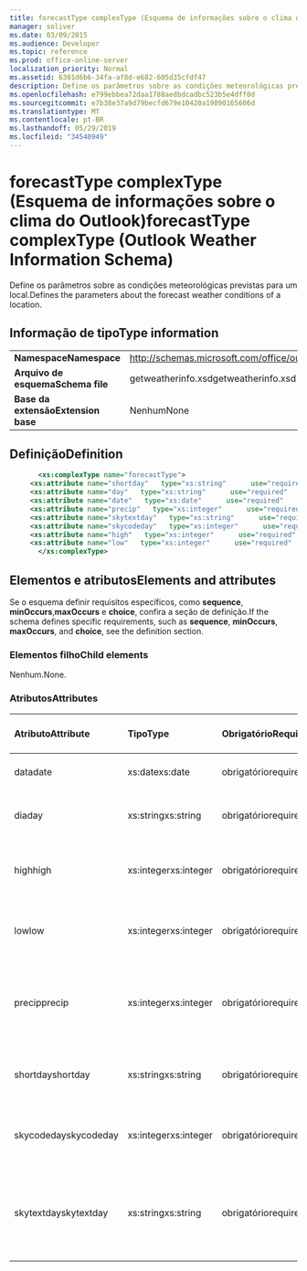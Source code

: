```yaml
---
title: forecastType complexType (Esquema de informações sobre o clima do Outlook)
manager: soliver
ms.date: 03/09/2015
ms.audience: Developer
ms.topic: reference
ms.prod: office-online-server
localization_priority: Normal
ms.assetid: 6301d6b6-34fa-af8d-e682-605d35cfdf47
description: Define os parâmetros sobre as condições meteorológicas previstas para um local.
ms.openlocfilehash: e799ebbea72daa1788aedbdcadbc523b5e4dff0d
ms.sourcegitcommit: e7b38e37a9d79becfd679e10420a19890165606d
ms.translationtype: MT
ms.contentlocale: pt-BR
ms.lasthandoff: 05/29/2019
ms.locfileid: "34540949"
---
```

# <a name="forecasttype-complextype-outlook-weather-information-schema"></a><span data-ttu-id="9d3b7-103">forecastType complexType (Esquema de informações sobre o clima do Outlook)</span><span class="sxs-lookup"><span data-stu-id="9d3b7-103">forecastType complexType (Outlook Weather Information Schema)</span></span>

<span data-ttu-id="9d3b7-104">Define os parâmetros sobre as condições meteorológicas previstas para um local.</span><span class="sxs-lookup"><span data-stu-id="9d3b7-104">Defines the parameters about the forecast weather conditions of a location.</span></span>
  
## <a name="type-information"></a><span data-ttu-id="9d3b7-105">Informação de tipo</span><span class="sxs-lookup"><span data-stu-id="9d3b7-105">Type information</span></span>

|||
|:-----|:-----|
|<span data-ttu-id="9d3b7-106">**Namespace**</span><span class="sxs-lookup"><span data-stu-id="9d3b7-106">**Namespace**</span></span> <br/> |http://schemas.microsoft.com/office/outlook/15/getweatherinfo.xsd  <br/> |
|<span data-ttu-id="9d3b7-107">**Arquivo de esquema**</span><span class="sxs-lookup"><span data-stu-id="9d3b7-107">**Schema file**</span></span> <br/> |<span data-ttu-id="9d3b7-108">getweatherinfo.xsd</span><span class="sxs-lookup"><span data-stu-id="9d3b7-108">getweatherinfo.xsd</span></span>  <br/> |
|<span data-ttu-id="9d3b7-109">**Base da extensão**</span><span class="sxs-lookup"><span data-stu-id="9d3b7-109">**Extension base**</span></span> <br/> |<span data-ttu-id="9d3b7-110">Nenhum</span><span class="sxs-lookup"><span data-stu-id="9d3b7-110">None</span></span>  <br/> |
   
## <a name="definition"></a><span data-ttu-id="9d3b7-111">Definição</span><span class="sxs-lookup"><span data-stu-id="9d3b7-111">Definition</span></span>

```XML
       <xs:complexType name="forecastType">
     <xs:attribute name="shortday"   type="xs:string"      use="required"     />
     <xs:attribute name="day"   type="xs:string"      use="required"     />
     <xs:attribute name="date"   type="xs:date"      use="required"     />
     <xs:attribute name="precip"   type="xs:integer"      use="required"     />
     <xs:attribute name="skytextday"   type="xs:string"      use="required"     />
     <xs:attribute name="skycodeday"   type="xs:integer"      use="required"     />
     <xs:attribute name="high"   type="xs:integer"      use="required"     />
     <xs:attribute name="low"   type="xs:integer"      use="required"     />
       </xs:complexType>

```

## <a name="elements-and-attributes"></a><span data-ttu-id="9d3b7-112">Elementos e atributos</span><span class="sxs-lookup"><span data-stu-id="9d3b7-112">Elements and attributes</span></span>

<span data-ttu-id="9d3b7-113">Se o esquema definir requisitos específicos, como **sequence**, **minOccurs**,**maxOccurs** e **choice**, confira a seção de definição.</span><span class="sxs-lookup"><span data-stu-id="9d3b7-113">If the schema defines specific requirements, such as **sequence**, **minOccurs**, **maxOccurs**, and **choice**, see the definition section.</span></span> 
  
### <a name="child-elements"></a><span data-ttu-id="9d3b7-114">Elementos filho</span><span class="sxs-lookup"><span data-stu-id="9d3b7-114">Child elements</span></span>

<span data-ttu-id="9d3b7-115">Nenhum.</span><span class="sxs-lookup"><span data-stu-id="9d3b7-115">None.</span></span>
  
### <a name="attributes"></a><span data-ttu-id="9d3b7-116">Atributos</span><span class="sxs-lookup"><span data-stu-id="9d3b7-116">Attributes</span></span>

|<span data-ttu-id="9d3b7-117">**Atributo**</span><span class="sxs-lookup"><span data-stu-id="9d3b7-117">**Attribute**</span></span>|<span data-ttu-id="9d3b7-118">**Tipo**</span><span class="sxs-lookup"><span data-stu-id="9d3b7-118">**Type**</span></span>|<span data-ttu-id="9d3b7-119">**Obrigatório**</span><span class="sxs-lookup"><span data-stu-id="9d3b7-119">**Required**</span></span>|<span data-ttu-id="9d3b7-120">**Descrição**</span><span class="sxs-lookup"><span data-stu-id="9d3b7-120">**Description**</span></span>|<span data-ttu-id="9d3b7-121">**Valores possíveis**</span><span class="sxs-lookup"><span data-stu-id="9d3b7-121">**Possible values**</span></span>|
|:-----|:-----|:-----|:-----|:-----|
|<span data-ttu-id="9d3b7-122">data</span><span class="sxs-lookup"><span data-stu-id="9d3b7-122">date</span></span>  <br/> |<span data-ttu-id="9d3b7-123">xs:date</span><span class="sxs-lookup"><span data-stu-id="9d3b7-123">xs:date</span></span>  <br/> |<span data-ttu-id="9d3b7-124">obrigatório</span><span class="sxs-lookup"><span data-stu-id="9d3b7-124">required</span></span>  <br/> |<span data-ttu-id="9d3b7-125">Especifica a data da previsão.</span><span class="sxs-lookup"><span data-stu-id="9d3b7-125">Specifies the date for the forecast.</span></span>  <br/> |<span data-ttu-id="9d3b7-126">Um valor do tipo xs:date</span><span class="sxs-lookup"><span data-stu-id="9d3b7-126">A value of the type xs:date</span></span>  <br/> |
|<span data-ttu-id="9d3b7-127">dia</span><span class="sxs-lookup"><span data-stu-id="9d3b7-127">day</span></span>  <br/> |<span data-ttu-id="9d3b7-128">xs:string</span><span class="sxs-lookup"><span data-stu-id="9d3b7-128">xs:string</span></span>  <br/> |<span data-ttu-id="9d3b7-129">obrigatório</span><span class="sxs-lookup"><span data-stu-id="9d3b7-129">required</span></span>  <br/> |<span data-ttu-id="9d3b7-130">Especifica um dia para a previsão.</span><span class="sxs-lookup"><span data-stu-id="9d3b7-130">Specifies a day for the forecast.</span></span>  <br/> |<span data-ttu-id="9d3b7-131">Um valor do tipo xs:string</span><span class="sxs-lookup"><span data-stu-id="9d3b7-131">A value of the type xs:string</span></span>  <br/> |
|<span data-ttu-id="9d3b7-132">high</span><span class="sxs-lookup"><span data-stu-id="9d3b7-132">high</span></span>  <br/> |<span data-ttu-id="9d3b7-133">xs:integer</span><span class="sxs-lookup"><span data-stu-id="9d3b7-133">xs:integer</span></span>  <br/> |<span data-ttu-id="9d3b7-134">obrigatório</span><span class="sxs-lookup"><span data-stu-id="9d3b7-134">required</span></span>  <br/> |<span data-ttu-id="9d3b7-135">Especifica a maior temperatura prevista.</span><span class="sxs-lookup"><span data-stu-id="9d3b7-135">Specifies the forecasted highest temperature.</span></span>  <br/> |<span data-ttu-id="9d3b7-136">Um valor do tipo xs:integer</span><span class="sxs-lookup"><span data-stu-id="9d3b7-136">A value of the type xs:integer</span></span>  <br/> |
|<span data-ttu-id="9d3b7-137">low</span><span class="sxs-lookup"><span data-stu-id="9d3b7-137">low</span></span>  <br/> |<span data-ttu-id="9d3b7-138">xs:integer</span><span class="sxs-lookup"><span data-stu-id="9d3b7-138">xs:integer</span></span>  <br/> |<span data-ttu-id="9d3b7-139">obrigatório</span><span class="sxs-lookup"><span data-stu-id="9d3b7-139">required</span></span>  <br/> |<span data-ttu-id="9d3b7-140">Especifica a menor temperatura prevista.</span><span class="sxs-lookup"><span data-stu-id="9d3b7-140">Specifies the forecasted lowest temperature.</span></span>  <br/> |<span data-ttu-id="9d3b7-141">Um valor do tipo xs:integer</span><span class="sxs-lookup"><span data-stu-id="9d3b7-141">A value of the type xs:integer</span></span>  <br/> |
|<span data-ttu-id="9d3b7-142">precip</span><span class="sxs-lookup"><span data-stu-id="9d3b7-142">precip</span></span>  <br/> |<span data-ttu-id="9d3b7-143">xs:integer</span><span class="sxs-lookup"><span data-stu-id="9d3b7-143">xs:integer</span></span>  <br/> |<span data-ttu-id="9d3b7-144">obrigatório</span><span class="sxs-lookup"><span data-stu-id="9d3b7-144">required</span></span>  <br/> |<span data-ttu-id="9d3b7-145">Especifica a porcentagem de possibilidade de precipitação.</span><span class="sxs-lookup"><span data-stu-id="9d3b7-145">Specifies the percentage possibility of precipitation.</span></span>  <br/> |<span data-ttu-id="9d3b7-146">Um valor do tipo xs:integer</span><span class="sxs-lookup"><span data-stu-id="9d3b7-146">A value of the type xs:integer</span></span>  <br/> |
|<span data-ttu-id="9d3b7-147">shortday</span><span class="sxs-lookup"><span data-stu-id="9d3b7-147">shortday</span></span>  <br/> |<span data-ttu-id="9d3b7-148">xs:string</span><span class="sxs-lookup"><span data-stu-id="9d3b7-148">xs:string</span></span>  <br/> |<span data-ttu-id="9d3b7-149">obrigatório</span><span class="sxs-lookup"><span data-stu-id="9d3b7-149">required</span></span>  <br/> |<span data-ttu-id="9d3b7-150">Especifica um dia na forma abreviada.</span><span class="sxs-lookup"><span data-stu-id="9d3b7-150">Specifies a day in abbreviated form.</span></span>  <br/> |<span data-ttu-id="9d3b7-151">Um valor do tipo xs:string</span><span class="sxs-lookup"><span data-stu-id="9d3b7-151">A value of the type xs:string</span></span>  <br/> |
|<span data-ttu-id="9d3b7-152">skycodeday</span><span class="sxs-lookup"><span data-stu-id="9d3b7-152">skycodeday</span></span>  <br/> |<span data-ttu-id="9d3b7-153">xs:integer</span><span class="sxs-lookup"><span data-stu-id="9d3b7-153">xs:integer</span></span>  <br/> |<span data-ttu-id="9d3b7-154">obrigatório</span><span class="sxs-lookup"><span data-stu-id="9d3b7-154">required</span></span>  <br/> |<span data-ttu-id="9d3b7-155">Especifica um código para as condições previstas.</span><span class="sxs-lookup"><span data-stu-id="9d3b7-155">Specifies a code for the forecasted conditions.</span></span>  <br/> |<span data-ttu-id="9d3b7-156">Um valor do tipo xs:integer</span><span class="sxs-lookup"><span data-stu-id="9d3b7-156">A value of the type xs:integer</span></span>  <br/> |
|<span data-ttu-id="9d3b7-157">skytextday</span><span class="sxs-lookup"><span data-stu-id="9d3b7-157">skytextday</span></span>  <br/> |<span data-ttu-id="9d3b7-158">xs:string</span><span class="sxs-lookup"><span data-stu-id="9d3b7-158">xs:string</span></span>  <br/> |<span data-ttu-id="9d3b7-159">obrigatório</span><span class="sxs-lookup"><span data-stu-id="9d3b7-159">required</span></span>  <br/> |<span data-ttu-id="9d3b7-160">Especifica uma ou duas palavras que descrevam as condições previstas.</span><span class="sxs-lookup"><span data-stu-id="9d3b7-160">Specifies one to two words that describe the forecasted conditions.</span></span>  <br/> |<span data-ttu-id="9d3b7-161">Um valor do tipo xs:string</span><span class="sxs-lookup"><span data-stu-id="9d3b7-161">A value of the type xs:string</span></span>  <br/> |
   

